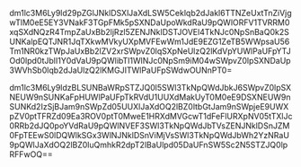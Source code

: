 dm1lc3M6Ly9ld29pZGlJNklDSXlJaXdLSW5Ceklqb2dJakl6TTNZeUxtTnZiVjgwTlM0eE5EY3VNakF3TGpFMk5pSXNDaUpoWkdRaU9pQWlORFV1TVRRM0xqSXdNQzR4TmpZaUxBb2ljRzl5ZENJNklDSTJOVEl4TkNJc0NpSnBaQ0k2SUNKalpEQTJNR1JqTXkwMVkyUXpMVFEwWm1JdE9EZG1ZeTB5WWpsaU56Tm1NR0kzTWpJaUxBb2lZV2xrSWpvZ0lqSXpNeUlzQ2lKdVpYUWlPaUFpYTJOd0lpd0tJblI1Y0dVaU9pQWlibTl1WlNJc0NpSm9iM04wSWpvZ0lpSXNDaUp3WVhSb0lqb2dJaUlzQ2lKMGJITWlPaUFpSWdwOUNnPT0=

dm1lc3M6Ly9ldzBLSUNBaWRpSTZJQ0l5SWl3TkNpQWdJbkJ6SWpvZ0lpSXNEUW9nSUNKaFpHUWlPaUFpTkRVdU1UUXdMakUyT0M0eE9DSXNEUW9nSUNKd2IzSjBJam9nSWpZd05UUXlJaXdOQ2lBZ0ltbGtJam9nSWpjeE9UWXpZV0ptTFRZd09Ea3ROV0ptT0MweE1HRXdMVGcwT1dFeFlURXpNV05tTXlJc0RRb2dJQ0poYVdRaU9pQWlNVEF3SWl3TkNpQWdJbTVsZENJNklDSnJZM0FpTEEwS0lDQWlkSGx3WlNJNklDSnViMjVsSWl3TkNpQWdJbWh2YzNRaU9pQWlJaXdOQ2lBZ0luQmhkR2dpT2lBaUlpd05DaUFnSW5Sc2N5STZJQ0lpRFFwOQ==
